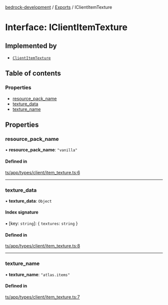 [bedrock-development](../README.md) / [Exports](../modules.md) / IClientItemTexture

# Interface: IClientItemTexture

## Implemented by

- [`ClientItemTexture`](../classes/ClientItemTexture.md)

## Table of contents

### Properties

- [resource\_pack\_name](IClientItemTexture.md#resource_pack_name)
- [texture\_data](IClientItemTexture.md#texture_data)
- [texture\_name](IClientItemTexture.md#texture_name)

## Properties

### resource\_pack\_name

• **resource\_pack\_name**: ``"vanilla"``

#### Defined in

[ts/app/types/client/item_texture.ts:6](https://github.com/DauntlessStudio/Bedrock-Developments/blob/9a78313/ts/app/types/client/item_texture.ts#L6)

___

### texture\_data

• **texture\_data**: `Object`

#### Index signature

▪ [key: `string`]: \{ `textures`: `string`  }

#### Defined in

[ts/app/types/client/item_texture.ts:8](https://github.com/DauntlessStudio/Bedrock-Developments/blob/9a78313/ts/app/types/client/item_texture.ts#L8)

___

### texture\_name

• **texture\_name**: ``"atlas.items"``

#### Defined in

[ts/app/types/client/item_texture.ts:7](https://github.com/DauntlessStudio/Bedrock-Developments/blob/9a78313/ts/app/types/client/item_texture.ts#L7)
